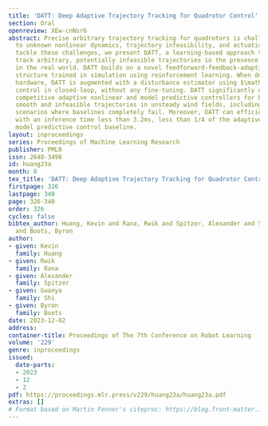 ```yaml
---
title: 'DATT: Deep Adaptive Trajectory Tracking for Quadrotor Control'
section: Oral
openreview: XEw-cnNsr6
abstract: Precise arbitrary trajectory tracking for quadrotors is challenging due
  to unknown nonlinear dynamics, trajectory infeasibility, and actuation limits. To
  tackle these challenges, we present DATT, a learning-based approach that can precisely
  track arbitrary, potentially infeasible trajectories in the presence of large disturbances
  in the real world. DATT builds on a novel feedforward-feedback-adaptive control
  structure trained in simulation using reinforcement learning. When deployed on real
  hardware, DATT is augmented with a disturbance estimator using $\mathcal{L}_1$ adaptive
  control in closed-loop, without any fine-tuning. DATT significantly outperforms
  competitive adaptive nonlinear and model predictive controllers for both feasible
  smooth and infeasible trajectories in unsteady wind fields, including challenging
  scenarios where baselines completely fail. Moreover, DATT can efficiently run online
  with an inference time less than 3.2ms, less than 1/4 of the adaptive nonlinear
  model predictive control baseline.
layout: inproceedings
series: Proceedings of Machine Learning Research
publisher: PMLR
issn: 2640-3498
id: huang23a
month: 0
tex_title: 'DATT: Deep Adaptive Trajectory Tracking for Quadrotor Control'
firstpage: 326
lastpage: 340
page: 326-340
order: 326
cycles: false
bibtex_author: Huang, Kevin and Rana, Rwik and Spitzer, Alexander and Shi, Guanya
  and Boots, Byron
author:
- given: Kevin
  family: Huang
- given: Rwik
  family: Rana
- given: Alexander
  family: Spitzer
- given: Guanya
  family: Shi
- given: Byron
  family: Boots
date: 2023-12-02
address:
container-title: Proceedings of The 7th Conference on Robot Learning
volume: '229'
genre: inproceedings
issued:
  date-parts:
  - 2023
  - 12
  - 2
pdf: https://proceedings.mlr.press/v229/huang23a/huang23a.pdf
extras: []
# Format based on Martin Fenner's citeproc: https://blog.front-matter.io/posts/citeproc-yaml-for-bibliographies/
---
```

